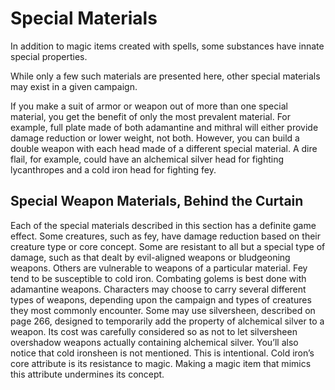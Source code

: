 # Special Materials
In addition to magic items created with spells, some substances have innate special properties.

While only a few such materials are presented here, other special materials may exist in a given campaign.

If you make a suit of armor or weapon out of more than one special material, you get the benefit of only the most prevalent material. For example, full plate made of both adamantine and mithral will either provide damage reduction or lower weight, not both. However, you can build a double weapon with each head made of a different special material. A dire flail, for example, could have an alchemical silver head for fighting lycanthropes and a cold iron head for fighting fey.

## Special Weapon Materials, Behind the Curtain
Each of the special materials described in this section has a definite game effect. Some creatures, such as fey, have damage reduction based on their creature type or core concept. Some are resistant to all but a special type of damage, such as that dealt by evil-aligned weapons or bludgeoning weapons. Others are vulnerable to weapons of a particular material. Fey tend to be susceptible to cold iron. Combating golems is best done with adamantine weapons. Characters may choose to carry several different types of weapons, depending upon the campaign and types of creatures they most commonly encounter. Some may use silversheen, described on page 266, designed to temporarily add the property of alchemical silver to a weapon. Its cost was carefully considered so as not to let silversheen overshadow weapons actually containing alchemical silver. You’ll also notice that cold ironsheen is not mentioned. This is intentional. Cold iron’s core attribute is its resistance to magic. Making a magic item that mimics this attribute undermines its concept.